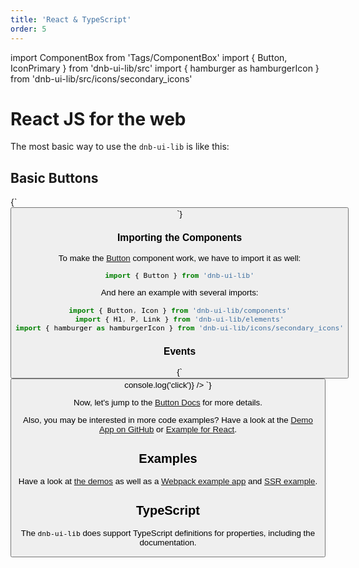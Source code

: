 ```yaml
---
title: 'React & TypeScript'
order: 5
---
```


import ComponentBox from 'Tags/ComponentBox'
import { Button, IconPrimary } from 'dnb-ui-lib/src'
import { hamburger as hamburgerIcon } from 'dnb-ui-lib/src/icons/secondary_icons'

# React JS for the web

The most basic way to use the `dnb-ui-lib` is like this:

## Basic Buttons

<ComponentBox>
{`
<Button text="Basic Button" />
`}
</ComponentBox>

### Importing the Components

To make the [Button](/uilib/components/button) component work, we have to import it as well:

```js
import { Button } from 'dnb-ui-lib'
```

And here an example with several imports:

```js
import { Button, Icon } from 'dnb-ui-lib/components'
import { H1, P, Link } from 'dnb-ui-lib/elements'
import { hamburger as hamburgerIcon } from 'dnb-ui-lib/icons/secondary_icons'
```

### Events

<ComponentBox>
{`
<Button text="Button" on_click={() => console.log('click')} />
`}
</ComponentBox>

Now, let's jump to the [Button Docs](/uilib/components/button) for more details.

Also, you may be interested in more code examples? Have a look at the [Demo App on GitHub](https://github.com/dnbexperience/eufemia-demo/blob/main/src/form-demos/form-demo-01.js) or [Example for React](https://github.com/dnbexperience/eufemia-examples/tree/main/packages/example-react).

## Examples

Have a look at [the demos](/uilib/getting-started/demos) as well as a [Webpack example app](https://github.com/dnbexperience/eufemia-examples/tree/main/packages/example-react) and [SSR example](https://github.com/dnbexperience/eufemia-examples/tree/main/packages/example-ssr).

## TypeScript

The `dnb-ui-lib` does support TypeScript definitions for properties, including the documentation.
